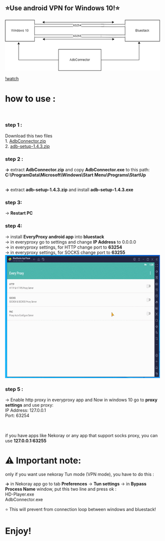 <h2>⭐Use android VPN for Windows 10!⭐</h2>
<img src="./adb.png">

[!watch](https://github.com/Alireza-Ghavabesh/adb/blob/main/AdbConnector.mp4)

<h1>how to use :</h1><br>
<h3>step 1 :</h3> 
Download this two files <br>
1. <a href="https://github.com/Alireza-Ghavabesh/adb/files/13185843/AdbConnector.zip">AdbConnector.zip</a><br>
2. <a href="https://github.com/Alireza-Ghavabesh/adb/files/13185843/AdbConnector.zip">adb-setup-1.4.3.zip</a><br>
<h3>step 2 :</h3>
<b>→</b> extract <b> AdbConnector.zip</b>  and copy <b>AdbConnector.exe</b> to this path:<br>
<b>C:\ProgramData\Microsoft\Windows\Start Menu\Programs\StartUp</b> <br><br>

<b>→</b> extract <b>adb-setup-1.4.3.zip</b> and install <b>adb-setup-1.4.3.exe</b>

<h3>step 3:</h3>
→ <b>Restart PC</b>
<h3>step 4:</h3>
→ install <b>EveryProxy android app</b> into <b>bluestack</b><br>
→ in everyproxy go to settings and change <b>IP Address</b> to 0.0.0.0 <br>
→ in everyproxy settings, for HTTP change port to <b>63254</b> <br>
→ in everyproxy settings, for SOCKS change port to <b>63255</b> <br>
<img src="step4.gif" alt="step4" style="width:700px;height:400px;">
<h3>step 5 :</h3>
→ Enable http proxy in everyproxy app and Now in windows 10 go to <b>proxy settings</b> and use proxy: <br>
IP Address: 127.0.0.1 <br>
Port: 63254 <br>
<br><br>

if you have apps like Nekoray or any app that support socks proxy, you can use <b>127.0.0.1:63255</b> <br>

<h1>⚠ Important note: </h1>

only if you want use nekoray Tun mode (VPN mode), you have to do this :<br>

<b>→</b> in Nekoray app go to tab <b>Preferences</b> -> <b>Tun settings</b> -> in <b>Bypass Process Name</b> window, put this two line and press ok : <br>
HD-Player.exe<br>
AdbConnector.exe<br>

⭐ This will prevent from connection loop between windows and bluestack!

<h1>Enjoy!</h1>

